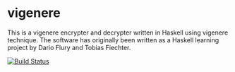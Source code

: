 # vigenere
This is a vigenere encrypter and decrypter written in Haskell using vigenere technique. The software has originally been written as a Haskell learning project by Dario Flury and Tobias Fiechter.

[![Build Status](https://travis-ci.org/tobiasfiechter/vigenere_haskell.svg?branch=master)](https://travis-ci.org/tobiasfiechter/vigenere_haskell)
